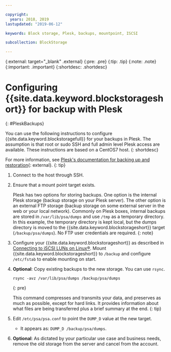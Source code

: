 ```yaml
---

copyright:
  years: 2018, 2019
lastupdated: "2019-06-12"

keywords: Block storage, Plesk, backups, mountpoint, ISCSI

subcollection: BlockStorage

---
```

{:external: target="_blank" .external}
{:pre: .pre}
{:tip: .tip}
{:note: .note}
{:important: .important}
{:shortdesc: .shortdesc}

# Configuring {{site.data.keyword.blockstorageshort}} for backup with Plesk
{: #PleskBackups}

You can use the following instructions to configure {{site.data.keyword.blockstoragefull}} for your backups in Plesk. The assumption is that root or sudo SSH and full admin level Plesk access are available. These instructions are based on a CentOS7 host.
{: shortdesc}

For more information, see [Plesk's documentation for backing up and restoration](https://docs.plesk.com/en-US/12.5/administrator-guide/backing-up-and-restoration.59256/){: external}.
{: tip}

1. Connect to the host through SSH.
2. Ensure that a mount point target exists.

   Plesk has two options for storing backups. One option is the internal Plesk storage (backup storage on your Plesk server). The other option is an external FTP storage (backup storage on some external server in the web or your local network). Commonly on Plesk boxes, internal backups are stored in `/var/lib/psa/dumps` and use `/tmp` as a temporary directory. In this example, the temporary directory is kept local, but the dumps directory is moved to the {{site.data.keyword.blockstorageshort}} target (`/backup/psa/dumps`). No FTP user credentials are required.
   {: note}

3. Configure your {{site.data.keyword.blockstorageshort}} as described in [Connecting to iSCSI LUNs on Linux&reg;](/docs/BlockStorage?topic=BlockStorage-mountingLinux#mountingLinux). Mount {{site.data.keyword.blockstorageshort}} to `/backup` and configure `/etc/fstab` to enable mounting on start.
4. **Optional**: Copy existing backups to the new storage. You can use `rsync`.
   ```
   rsync -avz /var/lib/psa/dumps /backup/psa/dumps
   ```
   {: pre}

    This command compresses and transmits your data, and preserves as much as possible, except for hard links. It provides information about what files are being transferred plus a brief summary at the end.
    {: tip}

5. Edit `/etc/psa/psa.conf` to point the `DUMP_D` value at the new target.
    - It appears as: `DUMP_D /backup/psa/dumps`.
6. **Optional**: As dictated by your particular use case and business needs, remove the old storage from the server and cancel from the account.
